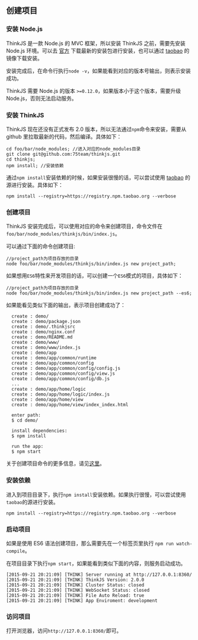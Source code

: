## 创建项目

### 安装 Node.js

ThinkJS 是一款 Node.js 的 MVC 框架，所以安装 ThinkJS 之前，需要先安装 Node.js 环境。可以去 [官方](https://nodejs.org/) 下载最新的安装包进行安装，也可以通过 [taobao](http://npm.taobao.org/mirrors/node) 的镜像下载安装。

安装完成后，在命令行执行`node -v`，如果能看到对应的版本号输出，则表示安装成功。

ThinkJS 需要 Node.js 的版本 `>=0.12.0`，如果版本小于这个版本，需要升级 Node.js，否则无法启动服务。

### 安装 ThinkJS

ThinkJS 现在还没有正式发布 2.0 版本，所以无法通过`npm`命令来安装，需要从 github 里拉取最新的代码，然后编译。具体如下：

```
cd foo/bar/node_modules; //进入对应的node_modules目录
git clone git@github.com:75team/thinkjs.git
cd thinkjs;
npm install; //安装依赖
```

通过`npm install`安装依赖的时候，如果安装很慢的话，可以尝试使用 [taobao](http://npm.taobao.org/) 的源进行安装。具体如下：

```
npm install --registry=https://registry.npm.taobao.org --verbose
```

### 创建项目

ThinkJS 安装完成后，可以使用对应的命令来创建项目，命令文件在`foo/bar/node_modules/thinkjs/bin/index.js`。

可以通过下面的命令创建项目:

```
//project_path为项目存放的目录
node foo/bar/node_modules/thinkjs/bin/index.js new project_path;
```

如果想用`ES6`特性来开发项目的话，可以创建一个`ES6`模式的项目，具体如下：

```
//project_path为项目存放的目录
node foo/bar/node_modules/thinkjs/bin/index.js new project_path --es6;
```

如果能看见类似下面的输出，表示项目创建成功了：

```
  create : demo/
  create : demo/package.json
  create : demo/.thinkjsrc
  create : demo/nginx.conf
  create : demo/README.md
  create : demo/www/
  create : demo/www/index.js
  create : demo/app
  create : demo/app/common/runtime
  create : demo/app/common/config
  create : demo/app/common/config/config.js
  create : demo/app/common/config/view.js
  create : demo/app/common/config/db.js
  ...
  create : demo/app/home/logic
  create : demo/app/home/logic/index.js
  create : demo/app/home/view
  create : demo/app/home/view/index_index.html

  enter path:
  $ cd demo/

  install dependencies:
  $ npm install

  run the app:
  $ npm start
```

关于创建项目命令的更多信息，请见[这里](./thinkjs_command.html)。

### 安装依赖

进入到项目目录下，执行`npm install`安装依赖。如果执行很慢，可以尝试使用`taobao`的源进行安装。

```
npm install --registry=https://registry.npm.taobao.org --verbose
```

### 启动项目

如果是使用 ES6 语法创建项目，那么需要先在一个标签页里执行 `npm run watch-compile`。

在项目目录下执行`npm start`，如果能看到类似下面的内容，则服务启动成功。

```
[2015-09-21 20:21:09] [THINK] Server running at http://127.0.0.1:8360/
[2015-09-21 20:21:09] [THINK] ThinkJS Version: 2.0.0
[2015-09-21 20:21:09] [THINK] Cluster Status: closed
[2015-09-21 20:21:09] [THINK] WebSocket Status: closed
[2015-09-21 20:21:09] [THINK] File Auto Reload: true
[2015-09-21 20:21:09] [THINK] App Enviroment: development
```

### 访问项目

打开浏览器，访问`http://127.0.0.1:8360/`即可。